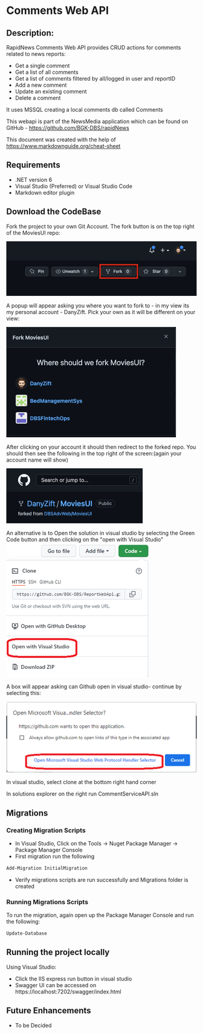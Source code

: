 # Comments Web API

## Description: 
RapidNews Comments Web API provides CRUD actions for comments related to news reports:  
* Get a single comment
* Get a list of all comments
* Get a list of comments filtered by all/logged in user and reportID 
* Add a new comment
* Update an existing comment
* Delete a comment

It uses MSSQL creating a local comments db called Comments

This webapi is part of the NewsMedia application which can be found on GitHub - https://github.com/BGK-DBS/rapidNews


This document was created with the help of https://www.markdownguide.org/cheat-sheet

## Requirements 

* .NET version 6
* Visual Studio (Preferred) or Visual Studio Code
* Markdown editor plugin

## Download the CodeBase

Fork the project to your own Git Account. The fork button is on the top right of the MoviesUI repo:

![Fork](./docs/images/fork.png)

A popup will appear asking you where you want to fork to - in my view its my personal account - DanyZift. Pick your own as it will be different on your view:

![Which Account](./docs/images/fork_to_yourrepo.png)

After clicking on your account it should then redirect to the forked repo. You should then see the following in the top right of the screen:(again your account name will show)

![After Forked](./docs/images/after_forked.png)

An alternative is to Open the solution in visual studio by selecting the Green Code button and then clicking on the "open with Visual Studio"
![open in visual studio](./docs/images/Open_in_visual_studio.png)

A box will appear asking can Github open in visual studio- continue by selecting this:

![permission to open in visual studio](./docs/images/open_in_visual_studio2.png)

In visual studio,  select clone at the bottom right hand corner

In solutions explorer on the right run CommentServiceAPI.sln

## Migrations 

### Creating Migration Scripts

* In Visual Studio, Click on the Tools -> Nuget Package Manager -> Package Manager Console
* First migration run the following

```bash
Add-Migration InitialMigration
```

* Verify migrations scripts are run successfully and Migrations folder is created

### Running Migrations Scripts

To run the migration, again open up the Package Manager Console and run the following:

```bash
Update-Database
```

## Running the project locally

Using Visual Studio: 
* Click the IIS express run button in visual studio
* Swagger UI can be accessed on  https://localhost:7202/swagger/index.html


## Future Enhancements
* To be Decided



 



